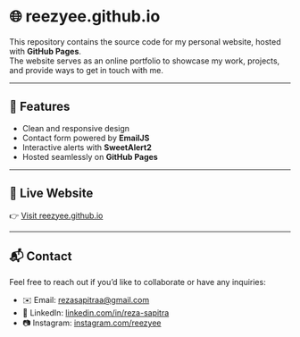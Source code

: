 # 🌐 reezyee.github.io

This repository contains the source code for my personal website, hosted with **GitHub Pages**.  
The website serves as an online portfolio to showcase my work, projects, and provide ways to get in touch with me.

---

## 🚀 Features
- Clean and responsive design  
- Contact form powered by **EmailJS**  
- Interactive alerts with **SweetAlert2**  
- Hosted seamlessly on **GitHub Pages**

---

## 🔗 Live Website
👉 [Visit reezyee.github.io](https://reezyee.github.io/)

---

## 📬 Contact
Feel free to reach out if you’d like to collaborate or have any inquiries:  
- ✉️ Email: [rezasapitraa@gmail.com](mailto:rezasapitraa@gmail.com)  
- 💼 LinkedIn: [linkedin.com/in/reza-sapitra](https://www.linkedin.com/in/reza-sapitra)  
- 📷 Instagram: [instagram.com/reezyee](https://www.instagram.com/reezyee)
